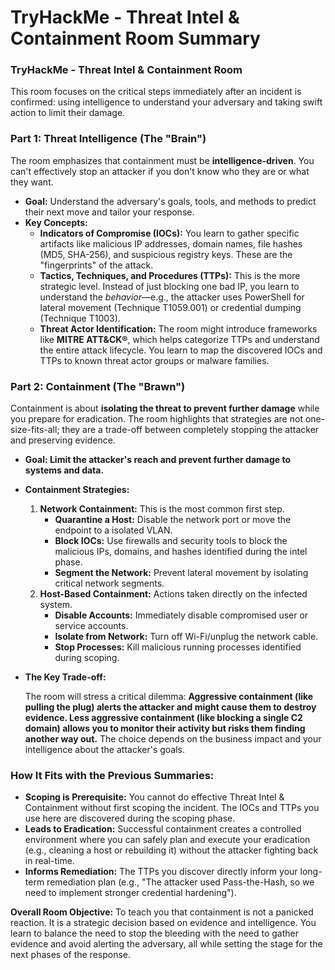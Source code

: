 # TryHackMe - Threat Intel & Containment Room Summary


### **TryHackMe - Threat Intel & Containment Room**

This room focuses on the critical steps immediately after an incident is confirmed: using intelligence to understand your adversary and taking swift action to limit their damage.

### **Part 1: Threat Intelligence (The "Brain")**

The room emphasizes that containment must be **intelligence-driven**. You can't effectively stop an attacker if you don't know who they are or what they want.

- **Goal:** Understand the adversary's goals, tools, and methods to predict their next move and tailor your response.
- **Key Concepts:**
    - **Indicators of Compromise (IOCs):** You learn to gather specific artifacts like malicious IP addresses, domain names, file hashes (MD5, SHA-256), and suspicious registry keys. These are the "fingerprints" of the attack.
    - **Tactics, Techniques, and Procedures (TTPs):** This is the more strategic level. Instead of just blocking one bad IP, you learn to understand the *behavior*—e.g., the attacker uses PowerShell for lateral movement (Technique T1059.001) or credential dumping (Technique T1003).
    - **Threat Actor Identification:** The room might introduce frameworks like **MITRE ATT&CK®**, which helps categorize TTPs and understand the entire attack lifecycle. You learn to map the discovered IOCs and TTPs to known threat actor groups or malware families.

### **Part 2: Containment (The "Brawn")**

Containment is about **isolating the threat to prevent further damage** while you prepare for eradication. The room highlights that strategies are not one-size-fits-all; they are a trade-off between completely stopping the attacker and preserving evidence.

- **Goal: Limit the attacker's reach and prevent further damage to systems and data.**
- **Containment Strategies:**
    1. **Network Containment:** This is the most common first step.
        - **Quarantine a Host:** Disable the network port or move the endpoint to a isolated VLAN.
        - **Block IOCs:** Use firewalls and security tools to block the malicious IPs, domains, and hashes identified during the intel phase.
        - **Segment the Network:** Prevent lateral movement by isolating critical network segments.
    2. **Host-Based Containment:** Actions taken directly on the infected system.
        - **Disable Accounts:** Immediately disable compromised user or service accounts.
        - **Isolate from Network:** Turn off Wi-Fi/unplug the network cable.
        - **Stop Processes:** Kill malicious running processes identified during scoping.
- **The Key Trade-off:**
    
    The room will stress a critical dilemma: **Aggressive containment (like pulling the plug) alerts the attacker and might cause them to destroy evidence. Less aggressive containment (like blocking a single C2 domain) allows you to monitor their activity but risks them finding another way out.** The choice depends on the business impact and your intelligence about the attacker's goals.
    

### **How It Fits with the Previous Summaries:**

- **Scoping is Prerequisite:** You cannot do effective Threat Intel & Containment without first scoping the incident. The IOCs and TTPs you use here are discovered during the scoping phase.
- **Leads to Eradication:** Successful containment creates a controlled environment where you can safely plan and execute your eradication (e.g., cleaning a host or rebuilding it) without the attacker fighting back in real-time.
- **Informs Remediation:** The TTPs you discover directly inform your long-term remediation plan (e.g., "The attacker used Pass-the-Hash, so we need to implement stronger credential hardening").

**Overall Room Objective:** To teach you that containment is not a panicked reaction. It is a strategic decision based on evidence and intelligence. You learn to balance the need to stop the bleeding with the need to gather evidence and avoid alerting the adversary, all while setting the stage for the next phases of the response.
